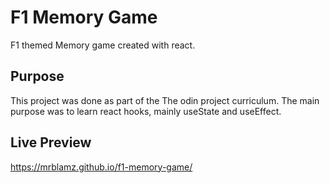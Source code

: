 # F1 Memory Game

F1 themed Memory game created with react.

## Purpose

This project was done as part of the The odin project curriculum. The main purpose was to learn react hooks, mainly useState and useEffect.

## Live Preview

https://mrblamz.github.io/f1-memory-game/
